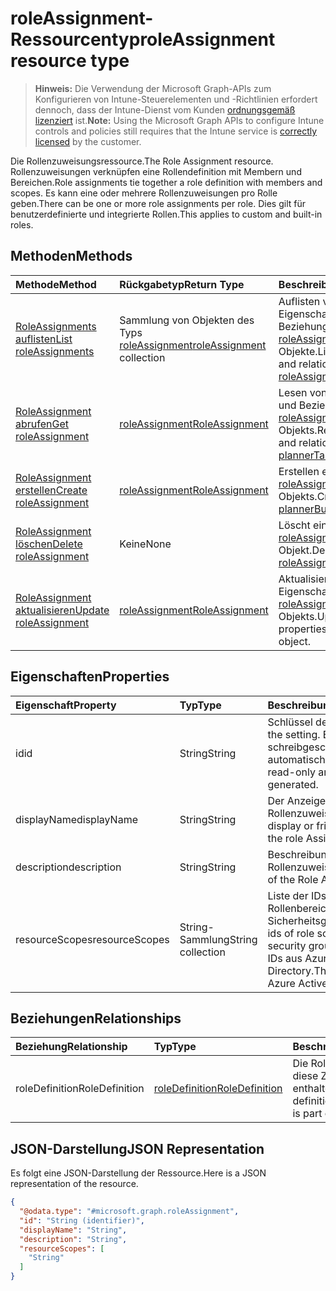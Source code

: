 # <a name="roleassignment-resource-type"></a><span data-ttu-id="82043-101">roleAssignment-Ressourcentyp</span><span class="sxs-lookup"><span data-stu-id="82043-101">roleAssignment resource type</span></span>

> <span data-ttu-id="82043-102">**Hinweis:** Die Verwendung der Microsoft Graph-APIs zum Konfigurieren von Intune-Steuerelementen und -Richtlinien erfordert dennoch, dass der Intune-Dienst vom Kunden [ordnungsgemäß lizenziert](https://go.microsoft.com/fwlink/?linkid=839381) ist.</span><span class="sxs-lookup"><span data-stu-id="82043-102">**Note:** Using the Microsoft Graph APIs to configure Intune controls and policies still requires that the Intune service is [correctly licensed](https://go.microsoft.com/fwlink/?linkid=839381) by the customer.</span></span>

<span data-ttu-id="82043-103">Die Rollenzuweisungsressource.</span><span class="sxs-lookup"><span data-stu-id="82043-103">The Role Assignment resource.</span></span> <span data-ttu-id="82043-104">Rollenzuweisungen verknüpfen eine Rollendefinition mit Membern und Bereichen.</span><span class="sxs-lookup"><span data-stu-id="82043-104">Role assignments tie together a role definition with members and scopes.</span></span> <span data-ttu-id="82043-105">Es kann eine oder mehrere Rollenzuweisungen pro Rolle geben.</span><span class="sxs-lookup"><span data-stu-id="82043-105">There can be one or more role assignments per role.</span></span> <span data-ttu-id="82043-106">Dies gilt für benutzerdefinierte und integrierte Rollen.</span><span class="sxs-lookup"><span data-stu-id="82043-106">This applies to custom and built-in roles.</span></span>
## <a name="methods"></a><span data-ttu-id="82043-107">Methoden</span><span class="sxs-lookup"><span data-stu-id="82043-107">Methods</span></span>
|<span data-ttu-id="82043-108">Methode</span><span class="sxs-lookup"><span data-stu-id="82043-108">Method</span></span>|<span data-ttu-id="82043-109">Rückgabetyp</span><span class="sxs-lookup"><span data-stu-id="82043-109">Return Type</span></span>|<span data-ttu-id="82043-110">Beschreibung</span><span class="sxs-lookup"><span data-stu-id="82043-110">Description</span></span>|
|:---|:---|:---|
|[<span data-ttu-id="82043-111">RoleAssignments auflisten</span><span class="sxs-lookup"><span data-stu-id="82043-111">List roleAssignments</span></span>](../api/intune_rbac_roleassignment_list.md)|<span data-ttu-id="82043-112">Sammlung von Objekten des Typs [roleAssignment](../resources/intune_rbac_roleassignment.md)</span><span class="sxs-lookup"><span data-stu-id="82043-112">[roleAssignment](../resources/intune_rbac_roleassignment.md) collection</span></span>|<span data-ttu-id="82043-113">Auflisten von Eigenschaften und Beziehungen der [roleAssignment](../resources/intune_rbac_roleassignment.md)-Objekte.</span><span class="sxs-lookup"><span data-stu-id="82043-113">List properties and relationships of the [roleAssignment](../resources/intune_rbac_roleassignment.md) objects.</span></span>|
|[<span data-ttu-id="82043-114">RoleAssignment abrufen</span><span class="sxs-lookup"><span data-stu-id="82043-114">Get roleAssignment</span></span>](../api/intune_rbac_roleassignment_get.md)|[<span data-ttu-id="82043-115">roleAssignment</span><span class="sxs-lookup"><span data-stu-id="82043-115">RoleAssignment</span></span>](../resources/intune_rbac_roleassignment.md)|<span data-ttu-id="82043-116">Lesen von Eigenschaften und Beziehungen des [roleAssignment](../resources/intune_rbac_roleassignment.md)-Objekts.</span><span class="sxs-lookup"><span data-stu-id="82043-116">Read properties and relationships of [plannerTaskDetails](../resources/intune_rbac_roleassignment.md) object.</span></span>|
|[<span data-ttu-id="82043-117">RoleAssignment erstellen</span><span class="sxs-lookup"><span data-stu-id="82043-117">Create roleAssignment</span></span>](../api/intune_rbac_roleassignment_create.md)|[<span data-ttu-id="82043-118">roleAssignment</span><span class="sxs-lookup"><span data-stu-id="82043-118">RoleAssignment</span></span>](../resources/intune_rbac_roleassignment.md)|<span data-ttu-id="82043-119">Erstellen eines neuen [roleAssignment](../resources/intune_rbac_roleassignment.md)-Objekts.</span><span class="sxs-lookup"><span data-stu-id="82043-119">Create a new [plannerBucket](../resources/intune_rbac_roleassignment.md) object.</span></span>|
|[<span data-ttu-id="82043-120">RoleAssignment löschen</span><span class="sxs-lookup"><span data-stu-id="82043-120">Delete roleAssignment</span></span>](../api/intune_rbac_roleassignment_delete.md)|<span data-ttu-id="82043-121">Keine</span><span class="sxs-lookup"><span data-stu-id="82043-121">None</span></span>|<span data-ttu-id="82043-122">Löscht ein [roleAssignment](../resources/intune_rbac_roleassignment.md)-Objekt.</span><span class="sxs-lookup"><span data-stu-id="82043-122">Deletes a [roleAssignment](../resources/intune_rbac_roleassignment.md).</span></span>|
|[<span data-ttu-id="82043-123">RoleAssignment aktualisieren</span><span class="sxs-lookup"><span data-stu-id="82043-123">Update roleAssignment</span></span>](../api/intune_rbac_roleassignment_update.md)|[<span data-ttu-id="82043-124">roleAssignment</span><span class="sxs-lookup"><span data-stu-id="82043-124">RoleAssignment</span></span>](../resources/intune_rbac_roleassignment.md)|<span data-ttu-id="82043-125">Aktualisieren der Eigenschaften eines [roleAssignment](../resources/intune_rbac_roleassignment.md)-Objekts.</span><span class="sxs-lookup"><span data-stu-id="82043-125">Update the properties of a [calendar](../resources/intune_rbac_roleassignment.md) object.</span></span>|

## <a name="properties"></a><span data-ttu-id="82043-126">Eigenschaften</span><span class="sxs-lookup"><span data-stu-id="82043-126">Properties</span></span>
|<span data-ttu-id="82043-127">Eigenschaft</span><span class="sxs-lookup"><span data-stu-id="82043-127">Property</span></span>|<span data-ttu-id="82043-128">Typ</span><span class="sxs-lookup"><span data-stu-id="82043-128">Type</span></span>|<span data-ttu-id="82043-129">Beschreibung</span><span class="sxs-lookup"><span data-stu-id="82043-129">Description</span></span>|
|:---|:---|:---|
|<span data-ttu-id="82043-130">id</span><span class="sxs-lookup"><span data-stu-id="82043-130">id</span></span>|<span data-ttu-id="82043-131">String</span><span class="sxs-lookup"><span data-stu-id="82043-131">String</span></span>|<span data-ttu-id="82043-132">Schlüssel der Entität.</span><span class="sxs-lookup"><span data-stu-id="82043-132">Key of the setting.</span></span> <span data-ttu-id="82043-133">Er ist schreibgeschützt und wird automatisch generiert.</span><span class="sxs-lookup"><span data-stu-id="82043-133">This is read-only and automatically generated.</span></span>|
|<span data-ttu-id="82043-134">displayName</span><span class="sxs-lookup"><span data-stu-id="82043-134">displayName</span></span>|<span data-ttu-id="82043-135">String</span><span class="sxs-lookup"><span data-stu-id="82043-135">String</span></span>|<span data-ttu-id="82043-136">Der Anzeigename der Rollenzuweisung.</span><span class="sxs-lookup"><span data-stu-id="82043-136">The display or friendly name of the role Assignment.</span></span>|
|<span data-ttu-id="82043-137">description</span><span class="sxs-lookup"><span data-stu-id="82043-137">description</span></span>|<span data-ttu-id="82043-138">String</span><span class="sxs-lookup"><span data-stu-id="82043-138">String</span></span>|<span data-ttu-id="82043-139">Beschreibung der Rollenzuweisung.</span><span class="sxs-lookup"><span data-stu-id="82043-139">Description of the Role Assignment.</span></span>|
|<span data-ttu-id="82043-140">resourceScopes</span><span class="sxs-lookup"><span data-stu-id="82043-140">resourceScopes</span></span>|<span data-ttu-id="82043-141">String-Sammlung</span><span class="sxs-lookup"><span data-stu-id="82043-141">String collection</span></span>|<span data-ttu-id="82043-142">Liste der IDs der Rollenbereichsmitglieder-Sicherheitsgruppen.</span><span class="sxs-lookup"><span data-stu-id="82043-142">List of ids of role scope member security groups.</span></span>  <span data-ttu-id="82043-143">Dies sind IDs aus Azure Active Directory.</span><span class="sxs-lookup"><span data-stu-id="82043-143">These are IDs from Azure Active Directory.</span></span>|

## <a name="relationships"></a><span data-ttu-id="82043-144">Beziehungen</span><span class="sxs-lookup"><span data-stu-id="82043-144">Relationships</span></span>
|<span data-ttu-id="82043-145">Beziehung</span><span class="sxs-lookup"><span data-stu-id="82043-145">Relationship</span></span>|<span data-ttu-id="82043-146">Typ</span><span class="sxs-lookup"><span data-stu-id="82043-146">Type</span></span>|<span data-ttu-id="82043-147">Beschreibung</span><span class="sxs-lookup"><span data-stu-id="82043-147">Description</span></span>|
|:---|:---|:---|
|<span data-ttu-id="82043-148">roleDefinition</span><span class="sxs-lookup"><span data-stu-id="82043-148">RoleDefinition</span></span>|[<span data-ttu-id="82043-149">roleDefinition</span><span class="sxs-lookup"><span data-stu-id="82043-149">RoleDefinition</span></span>](../resources/intune_rbac_roledefinition.md)|<span data-ttu-id="82043-150">Die Rollendefinition, in der diese Zuweisung enthalten ist.</span><span class="sxs-lookup"><span data-stu-id="82043-150">Role definition this assignment is part of.</span></span>|

## <a name="json-representation"></a><span data-ttu-id="82043-151">JSON-Darstellung</span><span class="sxs-lookup"><span data-stu-id="82043-151">JSON Representation</span></span>
<span data-ttu-id="82043-152">Es folgt eine JSON-Darstellung der Ressource.</span><span class="sxs-lookup"><span data-stu-id="82043-152">Here is a JSON representation of the resource.</span></span>
<!-- {
  "blockType": "resource",
  "keyProperty": "id",
  "@odata.type": "microsoft.graph.roleAssignment"
}
-->
``` json
{
  "@odata.type": "#microsoft.graph.roleAssignment",
  "id": "String (identifier)",
  "displayName": "String",
  "description": "String",
  "resourceScopes": [
    "String"
  ]
}
```



